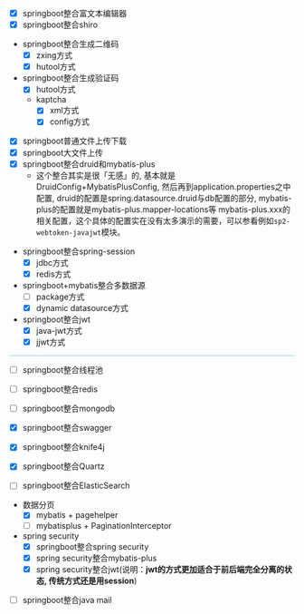 - [x] springboot整合富文本编辑器
- [x] springboot整合shiro
- springboot整合生成二维码
    - [x] zxing方式
    - [x] hutool方式
- springboot整合生成验证码
    - [x] hutool方式
    - kaptcha
        - [x] xml方式
        - [x] config方式
- [x] springboot普通文件上传下载
- [x] springboot大文件上传
- [x] springboot整合druid和mybatis-plus
    - 这个整合其实是很「无感」的, 基本就是DruidConfig+MybatisPlusConfig, 然后再到application.properties之中配置, 
    druid的配置是spring.datasource.druid与db配置的部分, mybatis-plus的配置就是mybatis-plus.mapper-locations等
    mybatis-plus.xxx的相关配置，这个具体的配置实在没有太多演示的需要，可以参看例如`sp2-webtoken-javajwt`模块。
- springboot整合spring-session
    - [x] jdbc方式
    - [x] redis方式
- springboot+mybatis整合多数据源
    - [ ] package方式
    - [x] dynamic datasource方式
- springboot整合jwt
    - [x] java-jwt方式
    - [x] jjwt方式

<hr style='background-color:skyblue;height:1px;border:none;'/>

- [ ] springboot整合线程池

- [ ] springboot整合redis

- [ ] springboot整合mongodb

- [x] springboot整合swagger

- [x] springboot整合knife4j

- [x] springboot整合Quartz

- [ ] springboot整合ElasticSearch

- 数据分页
    - [x] mybatis + pagehelper
    - [ ] mybatisplus + PaginationInterceptor

- spring security
    - [x] springboot整合spring security
    - [x] spring security整合mybatis-plus
    - [x] spring security整合jwt(说明：**jwt的方式更加适合于前后端完全分离的状态, 传统方式还是用session**)

- [ ] springboot整合java mail